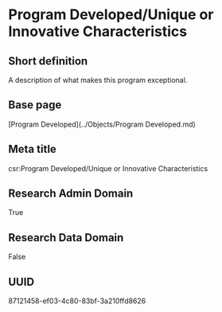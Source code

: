 # Program Developed/Unique or Innovative Characteristics
## Short definition
A description of what makes this program exceptional.
## Base page
[Program Developed](../Objects/Program Developed.md)
## Meta title
csr:Program Developed/Unique or Innovative Characteristics
## Research Admin Domain
True
## Research Data Domain
False
## UUID
87121458-ef03-4c80-83bf-3a210ffd8626
